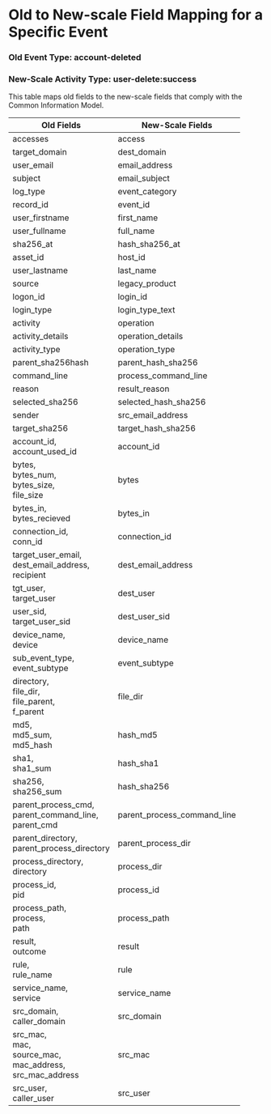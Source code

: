 Old to New-scale Field Mapping for a Specific Event
===================================================

### Old Event Type: account-deleted
### New-Scale Activity Type: user-delete:success

This table maps old fields to the new-scale fields that comply with the Common Information Model.

| Old Fields                                                         | New-Scale Fields            |
| ------------------------------------------------------------------ | --------------------------- |
| accesses                                                           | access                      |
| target_domain                                                      | dest_domain                 |
| user_email                                                         | email_address               |
| subject                                                            | email_subject               |
| log_type                                                           | event_category              |
| record_id                                                          | event_id                    |
| user_firstname                                                     | first_name                  |
| user_fullname                                                      | full_name                   |
| sha256_at                                                          | hash_sha256_at              |
| asset_id                                                           | host_id                     |
| user_lastname                                                      | last_name                   |
| source                                                             | legacy_product              |
| logon_id                                                           | login_id                    |
| login_type                                                         | login_type_text             |
| activity                                                           | operation                   |
| activity_details                                                   | operation_details           |
| activity_type                                                      | operation_type              |
| parent_sha256hash                                                  | parent_hash_sha256          |
| command_line                                                       | process_command_line        |
| reason                                                             | result_reason               |
| selected_sha256                                                    | selected_hash_sha256        |
| sender                                                             | src_email_address           |
| target_sha256                                                      | target_hash_sha256          |
| account_id,<br>account_used_id                                     | account_id                  |
| bytes,<br>bytes_num,<br>bytes_size,<br>file_size                   | bytes                       |
| bytes_in,<br>bytes_recieved                                        | bytes_in                    |
| connection_id,<br>conn_id                                          | connection_id               |
| target_user_email,<br>dest_email_address,<br>recipient             | dest_email_address          |
| tgt_user,<br>target_user                                           | dest_user                   |
| user_sid,<br>target_user_sid                                       | dest_user_sid               |
| device_name,<br>device                                             | device_name                 |
| sub_event_type,<br>event_subtype                                   | event_subtype               |
| directory,<br>file_dir,<br>file_parent,<br>f_parent                | file_dir                    |
| md5,<br>md5_sum,<br>md5_hash                                       | hash_md5                    |
| sha1,<br>sha1_sum                                                  | hash_sha1                   |
| sha256,<br>sha256_sum                                              | hash_sha256                 |
| parent_process_cmd,<br>parent_command_line,<br>parent_cmd          | parent_process_command_line |
| parent_directory,<br>parent_process_directory                      | parent_process_dir          |
| process_directory,<br>directory                                    | process_dir                 |
| process_id,<br>pid                                                 | process_id                  |
| process_path,<br>process,<br>path                                  | process_path                |
| result,<br>outcome                                                 | result                      |
| rule,<br>rule_name                                                 | rule                        |
| service_name,<br>service                                           | service_name                |
| src_domain,<br>caller_domain                                       | src_domain                  |
| src_mac,<br>mac,<br>source_mac,<br>mac_address,<br>src_mac_address | src_mac                     |
| src_user,<br>caller_user                                           | src_user                    |
